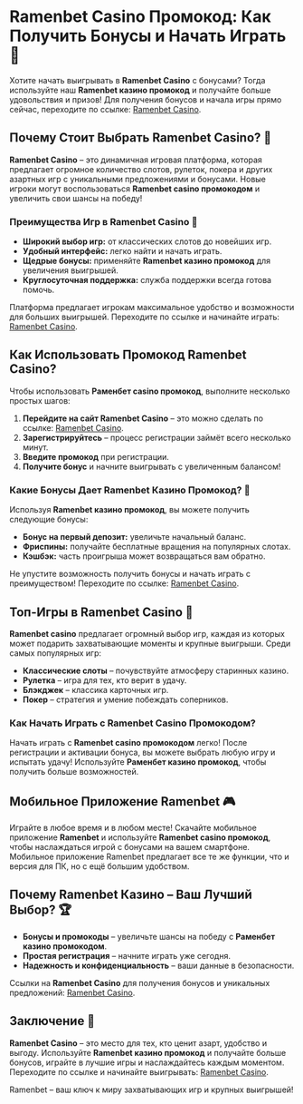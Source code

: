# Ramenbet Casino Промокод: Как Получить Бонусы и Начать Играть 🎰

Хотите начать выигрывать в **Ramenbet Casino** с бонусами? Тогда используйте наш **Ramenbet казино промокод** и получайте больше удовольствия и призов! Для получения бонусов и начала игры прямо сейчас, переходите по ссылке: [Ramenbet Casino](https://get.saltyram.com/ru/registration?apkpop=0&partner=p24970p3296034p5526).

## Почему Стоит Выбрать Ramenbet Casino? 🎲

**Ramenbet Casino** – это динамичная игровая платформа, которая предлагает огромное количество слотов, рулеток, покера и других азартных игр с уникальными предложениями и бонусами. Новые игроки могут воспользоваться **Ramenbet casino промокодом** и увеличить свои шансы на победу! 

### Преимущества Игр в Ramenbet Casino 🥇

- **Широкий выбор игр:** от классических слотов до новейших игр.
- **Удобный интерфейс:** легко найти и начать играть.
- **Щедрые бонусы:** применяйте **Ramenbet казино промокод** для увеличения выигрышей.
- **Круглосуточная поддержка:** служба поддержки всегда готова помочь.

Платформа предлагает игрокам максимальное удобство и возможности для больших выигрышей. Переходите по ссылке и начинайте играть: [Ramenbet Casino](https://get.saltyram.com/ru/registration?apkpop=0&partner=p24970p3296034p5526).

## Как Использовать Промокод Ramenbet Casino?

Чтобы использовать **Раменбет casino промокод**, выполните несколько простых шагов:

1. **Перейдите на сайт Ramenbet Casino** – это можно сделать по ссылке: [Ramenbet Casino](https://get.saltyram.com/ru/registration?apkpop=0&partner=p24970p3296034p5526).
2. **Зарегистрируйтесь** – процесс регистрации займёт всего несколько минут.
3. **Введите промокод** при регистрации.
4. **Получите бонус** и начните выигрывать с увеличенным балансом!

### Какие Бонусы Дает Ramenbet Казино Промокод? 🎁

Используя **Ramenbet казино промокод**, вы можете получить следующие бонусы:

- **Бонус на первый депозит:** увеличьте начальный баланс.
- **Фриспины:** получайте бесплатные вращения на популярных слотах.
- **Кэшбэк:** часть проигрыша может возвращаться вам обратно.

Не упустите возможность получить бонусы и начать играть с преимуществом! Переходите по ссылке: [Ramenbet Casino](https://get.saltyram.com/ru/registration?apkpop=0&partner=p24970p3296034p5526).

## Топ-Игры в Ramenbet Casino 🎰

**Ramenbet casino** предлагает огромный выбор игр, каждая из которых может подарить захватывающие моменты и крупные выигрыши. Среди самых популярных игр:

- **Классические слоты** – почувствуйте атмосферу старинных казино.
- **Рулетка** – игра для тех, кто верит в удачу.
- **Блэкджек** – классика карточных игр.
- **Покер** – стратегия и умение побеждать соперников.

### Как Начать Играть с Ramenbet Casino Промокодом?

Начать играть с **Ramenbet casino промокодом** легко! После регистрации и активации бонуса, вы можете выбрать любую игру и испытать удачу! Используйте **Раменбет казино промокод**, чтобы получить больше возможностей.

## Мобильное Приложение Ramenbet 🎮

Играйте в любое время и в любом месте! Скачайте мобильное приложение **Ramenbet** и используйте **Ramenbet casino промокод**, чтобы наслаждаться игрой с бонусами на вашем смартфоне. Мобильное приложение Ramenbet предлагает все те же функции, что и версия для ПК, но с ещё большим удобством.

## Почему Ramenbet Казино – Ваш Лучший Выбор? 🏆

- **Бонусы и промокоды** – увеличьте шансы на победу с **Раменбет казино промокодом**.
- **Простая регистрация** – начните играть уже сегодня.
- **Надежность и конфиденциальность** – ваши данные в безопасности.

Ссылки на **Ramenbet Casino** для получения бонусов и уникальных предложений: [Ramenbet Casino](https://get.saltyram.com/ru/registration?apkpop=0&partner=p24970p3296034p5526).

## Заключение 🎉

**Ramenbet Casino** – это место для тех, кто ценит азарт, удобство и выгоду. Используйте **Ramenbet казино промокод** и получайте больше бонусов, играйте в лучшие игры и наслаждайтесь каждым моментом. Переходите по ссылке и начинайте выигрывать: [Ramenbet Casino](https://get.saltyram.com/ru/registration?apkpop=0&partner=p24970p3296034p5526).

Ramenbet – ваш ключ к миру захватывающих игр и крупных выигрышей!
